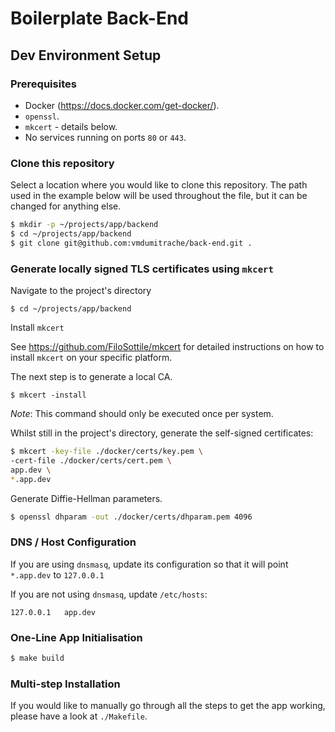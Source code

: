 # Boilerplate Back-End

## Dev Environment Setup

### Prerequisites
- Docker (https://docs.docker.com/get-docker/).
- `openssl`.
- `mkcert` - details below.
- No services running on ports `80` or `443`.

### Clone this repository
Select a location where you would like to clone this repository. The path used in the example below will be used throughout the file, but it can be changed for anything else.

```bash
$ mkdir -p ~/projects/app/backend
$ cd ~/projects/app/backend
$ git clone git@github.com:vmdumitrache/back-end.git . 
```
### Generate locally signed TLS certificates using `mkcert`

Navigate to the project's directory

`$ cd ~/projects/app/backend`

Install `mkcert`

See https://github.com/FiloSottile/mkcert for detailed instructions on how to install `mkcert` on your specific platform.

The next step is to generate a local CA.

`$ mkcert -install`

_Note_: This command should only be executed once per system.

Whilst still in the project's directory, generate the self-signed certificates:

```bash
$ mkcert -key-file ./docker/certs/key.pem \
-cert-file ./docker/certs/cert.pem \
app.dev \
*.app.dev 
```

Generate Diffie-Hellman parameters.
```bash
$ openssl dhparam -out ./docker/certs/dhparam.pem 4096
```

### DNS / Host Configuration

If you are using `dnsmasq`, update its configuration so that it will point `*.app.dev` to `127.0.0.1`

If you are not using `dnsmasq`, update `/etc/hosts`:
```
127.0.0.1   app.dev
```

### One-Line App Initialisation
```bash
$ make build
```

### Multi-step Installation
If you would like to manually go through all the steps to get the app working, please have a look at `./Makefile`. 
